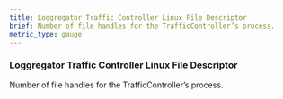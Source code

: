 ```yaml
---
title: Loggregator Traffic Controller Linux File Descriptor
brief: Number of file handles for the TrafficController’s process.
metric_type: gauge
---
```


### Loggregator Traffic Controller Linux File Descriptor

Number of file handles for the TrafficController’s process.